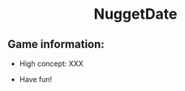 <!-- Created by Karlo -->

# <center>NuggetDate</center>

## Game information:

* High concept: XXX

* Have fun!